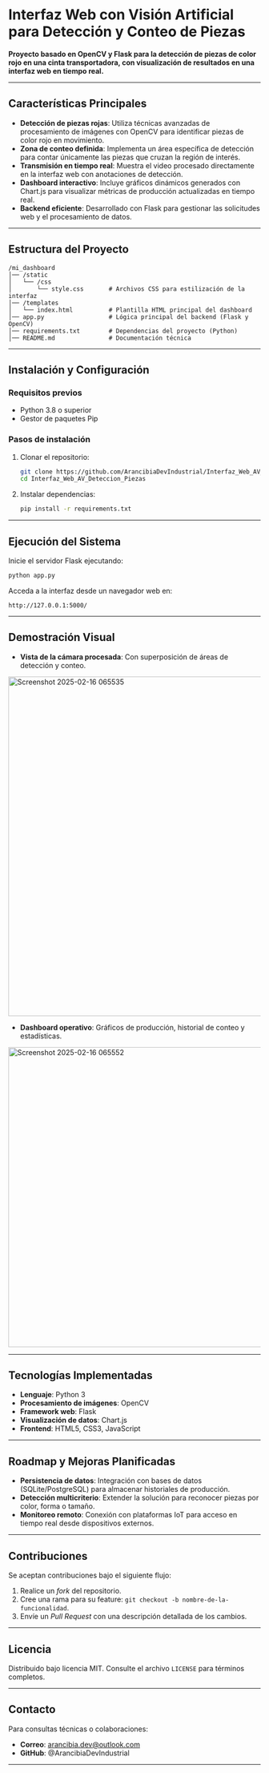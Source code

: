 # **Interfaz Web con Visión Artificial para Detección y Conteo de Piezas**  

**Proyecto basado en OpenCV y Flask para la detección de piezas de color rojo en una cinta transportadora, con visualización de resultados en una interfaz web en tiempo real.**  

---

## **Características Principales**  
- **Detección de piezas rojas**: Utiliza técnicas avanzadas de procesamiento de imágenes con OpenCV para identificar piezas de color rojo en movimiento.  
- **Zona de conteo definida**: Implementa un área específica de detección para contar únicamente las piezas que cruzan la región de interés.  
- **Transmisión en tiempo real**: Muestra el video procesado directamente en la interfaz web con anotaciones de detección.  
- **Dashboard interactivo**: Incluye gráficos dinámicos generados con Chart.js para visualizar métricas de producción actualizadas en tiempo real.  
- **Backend eficiente**: Desarrollado con Flask para gestionar las solicitudes web y el procesamiento de datos.  

---

## **Estructura del Proyecto**  
```
/mi_dashboard
│── /static
│   └── /css
│       └── style.css       # Archivos CSS para estilización de la interfaz
│── /templates
│   └── index.html          # Plantilla HTML principal del dashboard
│── app.py                  # Lógica principal del backend (Flask y OpenCV)
│── requirements.txt        # Dependencias del proyecto (Python)
│── README.md               # Documentación técnica
```

---

## **Instalación y Configuración**  
### **Requisitos previos**  
- Python 3.8 o superior  
- Gestor de paquetes Pip  

### **Pasos de instalación**  
1. Clonar el repositorio:  
   ```sh
   git clone https://github.com/ArancibiaDevIndustrial/Interfaz_Web_AV_Deteccion_Piezas.git
   cd Interfaz_Web_AV_Deteccion_Piezas
   ```  
2. Instalar dependencias:  
   ```sh
   pip install -r requirements.txt
   ```  

---

## **Ejecución del Sistema**  
Inicie el servidor Flask ejecutando:  
```sh
python app.py
```  
Acceda a la interfaz desde un navegador web en:  
```
http://127.0.0.1:5000/
```  

---

## **Demostración Visual**  
- **Vista de la cámara procesada**: Con superposición de áreas de detección y conteo.
<img width="1365" height="678" alt="Screenshot 2025-02-16 065535" src="https://github.com/user-attachments/assets/9e5b970a-e964-4efc-b27b-a809eaf021b6" />

- **Dashboard operativo**: Gráficos de producción, historial de conteo y estadísticas.  
<img width="677" height="599" alt="Screenshot 2025-02-16 065552" src="https://github.com/user-attachments/assets/5c075716-f48a-4482-9620-7a438e02fc08" />

---

## **Tecnologías Implementadas**  
- **Lenguaje**: Python 3  
- **Procesamiento de imágenes**: OpenCV  
- **Framework web**: Flask  
- **Visualización de datos**: Chart.js  
- **Frontend**: HTML5, CSS3, JavaScript  

---

## **Roadmap y Mejoras Planificadas**  
- **Persistencia de datos**: Integración con bases de datos (SQLite/PostgreSQL) para almacenar historiales de producción.  
- **Detección multicriterio**: Extender la solución para reconocer piezas por color, forma o tamaño.  
- **Monitoreo remoto**: Conexión con plataformas IoT para acceso en tiempo real desde dispositivos externos.  

---

## **Contribuciones**  
Se aceptan contribuciones bajo el siguiente flujo:  
1. Realice un *fork* del repositorio.  
2. Cree una rama para su feature: `git checkout -b nombre-de-la-funcionalidad`.  
3. Envíe un *Pull Request* con una descripción detallada de los cambios.  

---

## **Licencia**  
Distribuido bajo licencia MIT. Consulte el archivo `LICENSE` para términos completos.  

---

## **Contacto**  
Para consultas técnicas o colaboraciones:  
- **Correo**: arancibia.dev@outlook.com  
- **GitHub**: @ArancibiaDevIndustrial  

---
